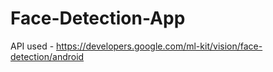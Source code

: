 # Face-Detection-App

API used - https://developers.google.com/ml-kit/vision/face-detection/android
